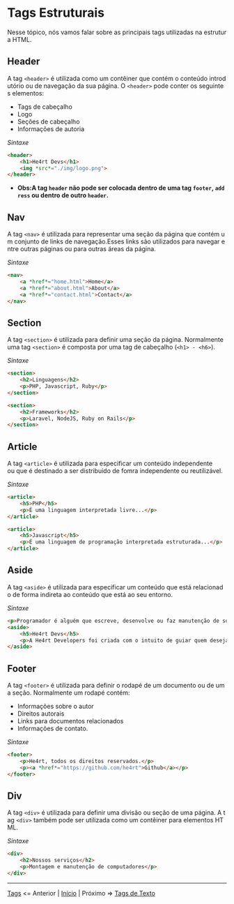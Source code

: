 # Tags Estruturais

Nesse tópico, nós vamos falar sobre as principais tags utilizadas na estrutura HTML.

## Header

A tag `<header>` é utilizada como um contêiner que contém o conteúdo introdutório ou de navegação da sua página. O `<header>` pode conter os seguintes elementos:

- Tags de cabeçalho
- Logo
- Seções de cabeçalho
- Informações de autoria

*_Sintaxe_*
```html
<header>
    <h1>He4rt Devs</h1>
    <img *src*="./img/logo.png">
</header>
```

- **Obs:A tag `header` não pode ser colocada dentro de uma tag `footer`, `address` ou dentro de outro `header`.**

## Nav

A tag `<nav>` é utilizada para representar uma seção da página que contém um conjunto de links de navegação.Esses links são utilizados para navegar entre outras páginas ou para outras áreas da página.

*_Sintaxe_*

```html
<nav>
    <a *href*="home.html">Home</a>
    <a *href*="about.html">About</a>
    <a *href*="contact.html">Contact</a>
</nav>
```

## Section

A tag `<section>` é utilizada para definir uma seção da página. Normalmente uma tag `<section>` é composta por uma tag de cabeçalho (`<h1> - <h6>`).

*_Sintaxe_*
```html
<section>
    <h2>Linguagens</h2>
    <p>PHP, Javascript, Ruby</p>
</section>

<section>
    <h2>Frameworks</h2>
    <p>Laravel, NodeJS, Ruby on Rails</p>
</section>
```

## Article

A tag `<article>` é utilizada para especificar um conteúdo independente ou que é destinado a ser distribuido de fomra independente ou reutilizável.

*_Sintaxe_*
```html
<article>
    <h5>PHP</h5>
    <p>É uma linguagem interpretada livre...</p>
</article>

<article>
    <h5>Javascript</h5>
    <p>É uma linguagem de programação interpretada estruturada...</p>
</article>
```

## Aside

A tag `<aside>` é utilizada para especificar um conteúdo que está relacionado de forma indireta ao conteúdo que está ao seu entorno.

*_Sintaxe_*

```html
<p>Programador é alguém que escreve, desenvolve ou faz manutenção de software em um grande sistema ou alguém que desenvolve software para uso em computadores pessoais.</p>
<aside>
    <h5>He4rt Devs</h5>
    <p>A He4rt Developers foi criada com o intuito de guiar quem deseja iniciar na área da programação.</p>
</aside>
```

## Footer

A tag `<footer>` é utilizada para definir o rodapé de um documento ou de uma seção. Normalmente um rodapé contém:

- Informações sobre o autor
- Direitos autorais
- Links para documentos relacionados
- Informações de contato.

*_Sintaxe_*

```html
<footer>
    <p>He4rt, todos os direitos reservados.</p>
    <p><a *href*="https://github.com/he4rt">Github</a></p>
</footer>
```

## Div

A tag `<div>` é utilizada para definir uma divisão ou seção de uma página. A tag `<div>` também pode ser utilizada como um contêiner para elementos HTML.

*_Sintaxe_*

```html
<div>
    <h2>Nossos serviços</h2>
    <p>Montagem e manutenção de computadores</p>
</div>
```
---

[Tags](/contents/2.Tags.md) <= Anterior | [Início](/README.MD) | Próximo => [Tags de Texto](/contents/4.Texto.md)
